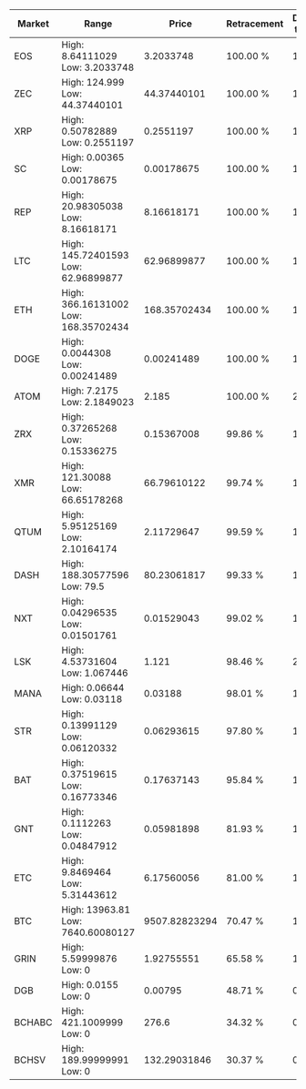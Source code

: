 | Market | Range | Price| Retracement | Doubles to 50% |
| --- | --- | --- | --- | --- |
| EOS | High: 8.64111029<br />Low: 3.2033748 | 3.2033748 | 100.00 % | 1.85 |
| ZEC | High: 124.999<br />Low: 44.37440101 | 44.37440101 | 100.00 % | 1.91 |
| XRP | High: 0.50782889<br />Low: 0.2551197 | 0.2551197 | 100.00 % | 1.50 |
| SC | High: 0.00365<br />Low: 0.00178675 | 0.00178675 | 100.00 % | 1.52 |
| REP | High: 20.98305038<br />Low: 8.16618171 | 8.16618171 | 100.00 % | 1.78 |
| LTC | High: 145.72401593<br />Low: 62.96899877 | 62.96899877 | 100.00 % | 1.66 |
| ETH | High: 366.16131002<br />Low: 168.35702434 | 168.35702434 | 100.00 % | 1.59 |
| DOGE | High: 0.0044308<br />Low: 0.00241489 | 0.00241489 | 100.00 % | 1.42 |
| ATOM | High: 7.2175<br />Low: 2.1849023 | 2.185 | 100.00 % | 2.15 |
| ZRX | High: 0.37265268<br />Low: 0.15336275 | 0.15367008 | 99.86 % | 1.71 |
| XMR | High: 121.30088<br />Low: 66.65178268 | 66.79610122 | 99.74 % | 1.41 |
| QTUM | High: 5.95125169<br />Low: 2.10164174 | 2.11729647 | 99.59 % | 1.90 |
| DASH | High: 188.30577596<br />Low: 79.5 | 80.23061817 | 99.33 % | 1.67 |
| NXT | High: 0.04296535<br />Low: 0.01501761 | 0.01529043 | 99.02 % | 1.90 |
| LSK | High: 4.53731604<br />Low: 1.067446 | 1.121 | 98.46 % | 2.50 |
| MANA | High: 0.06644<br />Low: 0.03118 | 0.03188 | 98.01 % | 1.53 |
| STR | High: 0.13991129<br />Low: 0.06120332 | 0.06293615 | 97.80 % | 1.60 |
| BAT | High: 0.37519615<br />Low: 0.16773346 | 0.17637143 | 95.84 % | 1.54 |
| GNT | High: 0.1112263<br />Low: 0.04847912 | 0.05981898 | 81.93 % | 1.33 |
| ETC | High: 9.8469464<br />Low: 5.31443612 | 6.17560056 | 81.00 % | 1.23 |
| BTC | High: 13963.81<br />Low: 7640.60080127 | 9507.82823294 | 70.47 % | 1.14 |
| GRIN | High: 5.59999876<br />Low: 0 | 1.92755551 | 65.58 % | 1.45 |
| DGB | High: 0.0155<br />Low: 0 | 0.00795 | 48.71 % | 0.00 |
| BCHABC | High: 421.1009999<br />Low: 0 | 276.6 | 34.32 % | 0.00 |
| BCHSV | High: 189.99999991<br />Low: 0 | 132.29031846 | 30.37 % | 0.00 |
